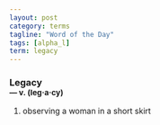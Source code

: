 ```yaml
---
layout: post
category: terms
tagline: "Word of the Day"
tags: [alpha_l]
term: legacy
---
```


<h3>Legacy<br/> <small>&mdash; v. (leg<span>&middot;</span>a<span>&middot;</span>cy)</small></h3>
<p><ol>
<li>observing a woman in a short skirt</li>
</ol></p>
